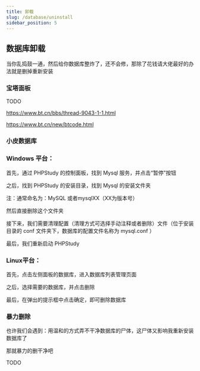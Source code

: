 ```yaml
---
title: 卸载
slug: /database/uninstall
sidebar_position: 5
---
```


## 数据库卸载

当你乱捣鼓一通，然后给你数据库整炸了，还不会修，那除了花钱请大佬最好的办法就是删掉重新安装

### 宝塔面板

TODO

https://www.bt.cn/bbs/thread-9043-1-1.html

https://www.bt.cn/new/btcode.html

### 小皮数据库

### Windows 平台：

首先，通过 PHPStudy 的控制面板，找到 Mysql 服务，并点击“暂停”按钮

之后，找到 PHPStudy 的安装目录，找到 Mysql 的安装文件夹

注：通常命名为：MySQL 或者mysqlXX（XX为版本号）

然后直接删除这个文件夹

接下来，我们需要清理配置（清理方式可选择手动注释或者删除）文件（位于安装目录的 conf 文件夹下，数据库的配置文件名称为 mysql.conf ）

最后，我们重新启动 PHPStudy 

### Linux平台：

首先，点击左侧面板的数据库，进入数据库列表管理页面

之后，选择需要的数据库，并点击删除

最后，在弹出的提示框中点击确定，即可删除数据库

### 暴力删除

也许我们会遇到：用温和的方式弄不干净数据库的尸体，这尸体又影响我重新安装数据库了

那就暴力的删干净吧

TODO
